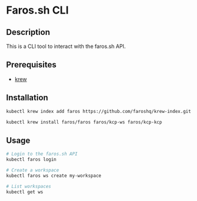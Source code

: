 # Faros.sh CLI

## Description

This is a CLI tool to interact with the faros.sh API.

## Prerequisites

- [krew](https://krew.sigs.k8s.io/docs/user-guide/setup/install/)


## Installation

```bash
kubectl krew index add faros https://github.com/faroshq/krew-index.git

kubectl krew install faros/faros faros/kcp-ws faros/kcp-kcp
```

## Usage

```bash
# Login to the faros.sh API
kubectl faros login

# Create a workspace
kubectl faros ws create my-workspace

# List workspaces
kubectl get ws
```
